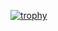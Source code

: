 [![trophy](https://github-profile-trophy.vercel.app/?username=mhilmyh)](https://github.com/ryo-ma/github-profile-trophy)
